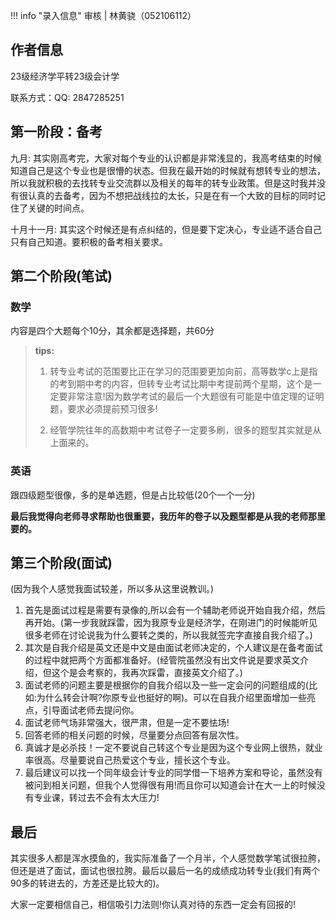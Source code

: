 !!! info "录入信息"
    审核 | 林黄骁（052106112）
## 作者信息

23级经济学平转23级会计学

联系方式：QQ: 2847285251

## 第一阶段：备考
九月: 其实刚高考完，大家对每个专业的认识都是非常浅显的，我高考结束的时候知道自己是这个专业也是很懵的状态。但我在最开始的时候就有想转专业的想法，所以我就积极的去找转专业交流群以及相关的每年的转专业政策。但是这时我并没有很认真的去备考，因为不想把战线拉的太长，只是在有一个大致的目标的同时记住了关键的时间点。

十月十一月: 其实这个时候还是有点纠结的，但是要下定决心，专业适不适合自己只有自己知道。要积极的备考相关要求。

## 第二个阶段(笔试)
### 数学
内容是四个大题每个10分，其余都是选择题，共60分

>**tips:**
>1. 转专业考试的范围要比正在学习的范围要更加向前，高等数学c上是指的考到期中考的内容，但转专业考试比期中考提前两个星期，这个是一定要非常注意!因为数学考试的最后一个大题很有可能是中值定理的证明题，要求必须提前预习很多!
>
>2. 经管学院往年的高数期中考试卷子一定要多刷，很多的题型其实就是从上面来的。

### 英语

跟四级题型很像，多的是单选题，但是占比较低(20个一个一分)

**最后我觉得向老师寻求帮助也很重要，我历年的卷子以及题型都是从我的老师那里要的。**

## 第三个阶段(面试)
(因为我个人感觉我面试较差，所以多从这里说教训。)

1. 首先是面试过程是需要有录像的,所以会有一个辅助老师说开始自我介绍，然后再开始。(第一步我就踩雷，因为我原专业是经济学，在刚进门的时候能听见很多老师在讨论说我为什么要转之类的，所以我就签完字直接自我介绍了。)
2. 其次是自我介绍是英文还是中文是由面试老师决定的，个人建议是在备考面试的过程中就把两个方面都准备好。(经管院虽然没有出文件说是要求英文介绍，但这个是会考察的，我再次踩雷，直接英文介绍了。)
3. 面试老师的问题主要是根据你的自我介绍以及一些一定会问的问题组成的(比如:为什么转会计啊?你原专业也挺好的啊)。可以在自我介绍里面增加一些亮点，引导面试老师去提问你。
4. 面试老师气场非常强大，很严肃，但是一定不要怯场!
5. 回答老师的相关问题的时候，尽量要分点回答有层次性。
6. 真诚才是必杀技！一定不要说自己转这个专业是因为这个专业网上很热，就业率很高。尽量要说自己热爱这个专业，擅长这个专业。
7. 最后建议可以找一个同年级会计专业的同学借一下培养方案和导论，虽然没有被问到相关问题，但我个人觉得很有用!而且你可以知道会计在大一上的时候没有专业课，转过去不会有太大压力!

## 最后
其实很多人都是浑水摸鱼的，我实际准备了一个月半，个人感觉数学笔试很拉胯，但还是进了面试，面试也很拉胯。最后以最后一名的成绩成功转专业(我们有两个90多的转进去的，方差还是比较大的)。

大家一定要相信自己，相信吸引力法则!你认真对待的东西一定会有回报的!
